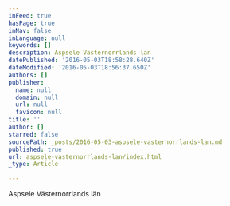 ```yaml
---
inFeed: true
hasPage: true
inNav: false
inLanguage: null
keywords: []
description: Aspsele Västernorrlands län
datePublished: '2016-05-03T18:58:28.640Z'
dateModified: '2016-05-03T18:56:37.650Z'
authors: []
publisher:
  name: null
  domain: null
  url: null
  favicon: null
title: ''
author: []
starred: false
sourcePath: _posts/2016-05-03-aspsele-vasternorrlands-lan.md
published: true
url: aspsele-vasternorrlands-lan/index.html
_type: Article

---
```

Aspsele Västernorrlands län